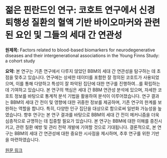 # 젊은 핀란드인 연구: 코호트 연구에서 신경퇴행성 질환의 혈액 기반 바이오마커와 관련된 요인 및 그들의 세대 간 연관성

**원제목:** Factors related to blood-based biomarkers for neurodegenerative diseases and their intergenerational associations in the Young Finns Study: a cohort study

**요약:** 본 연구는 기존 연구에서 다루지 않았던 BBM의 세대 간 연관성을 탐구하는 데 초점을 맞추고 있습니다.  연구에는 상세한 데이터를 포함한 잘 정의된 코호트가 사용되었으며, 이를 통해 다양하고 특성이 잘 파악된 집단에 대한 연구를 진행하여...를 확립하는 데 기여하고 있습니다.  본 연구의 핵심은 세대 간 BBM 연관성 분석에 있으며,  자세한 코호트 정보를 바탕으로 통계적 분석 기법을 활용하여 분석이 이루어졌습니다.  연구 결과는 BBM의 세대 간 전이 및 영향에 대한 귀중한 정보를 제공하며,  기존 연구의 한계를 보완하는 역할을 합니다.  특히, 다양한 인구 집단을 대상으로 함으로써 일반화 가능성을 높였습니다.  향후 연구는 본 연구 결과를 바탕으로 BBM의 세대 간 전이 메커니즘을 더욱 심층적으로 규명하는 데 집중할 필요가 있습니다.  본 연구는 BBM에 대한 이해를 증진시키고, 관련 질환 예방 및 관리 전략 개발에 기여할 것으로 기대됩니다.  결론적으로, 본 연구는 BBM의 세대 간 연관성에 대한 중요한 시사점을 제시하며,  추후 연구를 위한 기반을 마련하였습니다.

[원문 링크](https://www.thelancet.com/journals/lanhl/article/PIIS2666-7568(25)00036-4/fulltext)
